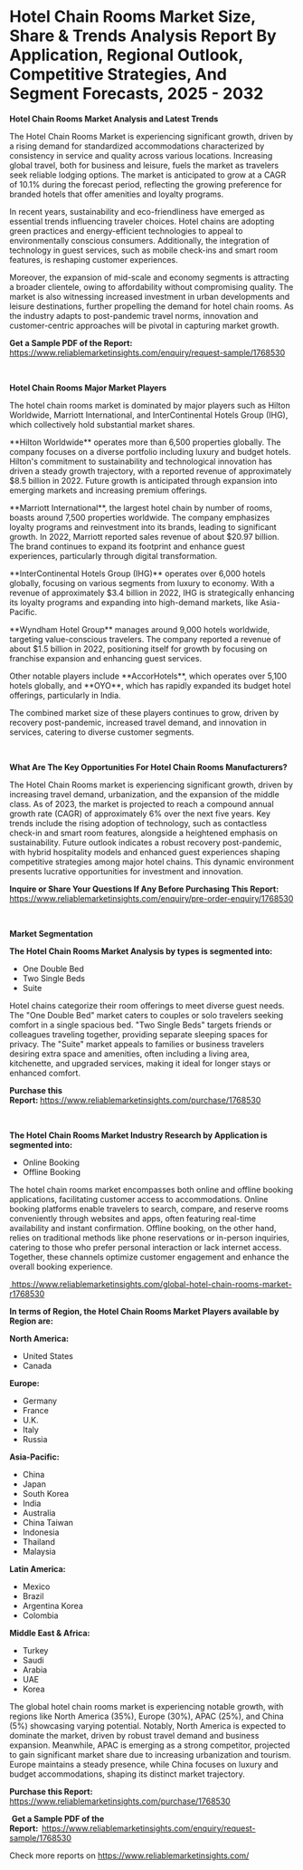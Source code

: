 <p><h1>Hotel Chain Rooms Market Size, Share & Trends Analysis Report By Application, Regional Outlook, Competitive Strategies, And Segment Forecasts, 2025 - 2032</h1></p><p><strong>Hotel Chain Rooms Market Analysis and Latest Trends</strong></p>
<p><p>The Hotel Chain Rooms Market is experiencing significant growth, driven by a rising demand for standardized accommodations characterized by consistency in service and quality across various locations. Increasing global travel, both for business and leisure, fuels the market as travelers seek reliable lodging options. The market is anticipated to grow at a CAGR of 10.1% during the forecast period, reflecting the growing preference for branded hotels that offer amenities and loyalty programs.</p><p>In recent years, sustainability and eco-friendliness have emerged as essential trends influencing traveler choices. Hotel chains are adopting green practices and energy-efficient technologies to appeal to environmentally conscious consumers. Additionally, the integration of technology in guest services, such as mobile check-ins and smart room features, is reshaping customer experiences.</p><p>Moreover, the expansion of mid-scale and economy segments is attracting a broader clientele, owing to affordability without compromising quality. The market is also witnessing increased investment in urban developments and leisure destinations, further propelling the demand for hotel chain rooms. As the industry adapts to post-pandemic travel norms, innovation and customer-centric approaches will be pivotal in capturing market growth.</p></p>
<p><strong>Get a Sample PDF of the Report:&nbsp;</strong> <a href="https://www.reliablemarketinsights.com/enquiry/request-sample/1768530?utm_campaign=2280&utm_medium=2&utm_source=Github&utm_content=ia&utm_term=11032025&utm_id=hotel-chain-rooms">https://www.reliablemarketinsights.com/enquiry/request-sample/1768530</a></p>
<p>&nbsp;</p>
<p><strong>Hotel Chain Rooms Major Market Players</strong></p>
<p><p>The hotel chain rooms market is dominated by major players such as Hilton Worldwide, Marriott International, and InterContinental Hotels Group (IHG), which collectively hold substantial market shares. </p><p>**Hilton Worldwide** operates more than 6,500 properties globally. The company focuses on a diverse portfolio including luxury and budget hotels. Hilton's commitment to sustainability and technological innovation has driven a steady growth trajectory, with a reported revenue of approximately $8.5 billion in 2022. Future growth is anticipated through expansion into emerging markets and increasing premium offerings.</p><p>**Marriott International**, the largest hotel chain by number of rooms, boasts around 7,500 properties worldwide. The company emphasizes loyalty programs and reinvestment into its brands, leading to significant growth. In 2022, Marriott reported sales revenue of about $20.97 billion. The brand continues to expand its footprint and enhance guest experiences, particularly through digital transformation.</p><p>**InterContinental Hotels Group (IHG)** operates over 6,000 hotels globally, focusing on various segments from luxury to economy. With a revenue of approximately $3.4 billion in 2022, IHG is strategically enhancing its loyalty programs and expanding into high-demand markets, like Asia-Pacific. </p><p>**Wyndham Hotel Group** manages around 9,000 hotels worldwide, targeting value-conscious travelers. The company reported a revenue of about $1.5 billion in 2022, positioning itself for growth by focusing on franchise expansion and enhancing guest services.</p><p>Other notable players include **AccorHotels**, which operates over 5,100 hotels globally, and **OYO**, which has rapidly expanded its budget hotel offerings, particularly in India. </p><p>The combined market size of these players continues to grow, driven by recovery post-pandemic, increased travel demand, and innovation in services, catering to diverse customer segments.</p></p>
<p>&nbsp;</p>
<p><strong>What Are The Key Opportunities For Hotel Chain Rooms Manufacturers?</strong></p>
<p><p>The Hotel Chain Rooms market is experiencing significant growth, driven by increasing travel demand, urbanization, and the expansion of the middle class. As of 2023, the market is projected to reach a compound annual growth rate (CAGR) of approximately 6% over the next five years. Key trends include the rising adoption of technology, such as contactless check-in and smart room features, alongside a heightened emphasis on sustainability. Future outlook indicates a robust recovery post-pandemic, with hybrid hospitality models and enhanced guest experiences shaping competitive strategies among major hotel chains. This dynamic environment presents lucrative opportunities for investment and innovation.</p></p>
<p><strong>Inquire or Share Your Questions If Any Before Purchasing This Report:</strong> <a href="https://www.reliablemarketinsights.com/enquiry/pre-order-enquiry/1768530?utm_campaign=2280&utm_medium=2&utm_source=Github&utm_content=ia&utm_term=11032025&utm_id=hotel-chain-rooms">https://www.reliablemarketinsights.com/enquiry/pre-order-enquiry/1768530</a></p>
<p>&nbsp;</p>
<p><strong>Market Segmentation</strong></p>
<p><strong>The Hotel Chain Rooms Market Analysis by types is segmented into:</strong></p>
<p><ul><li>One Double Bed</li><li>Two Single Beds</li><li>Suite</li></ul></p>
<p><p>Hotel chains categorize their room offerings to meet diverse guest needs. The "One Double Bed" market caters to couples or solo travelers seeking comfort in a single spacious bed. "Two Single Beds" targets friends or colleagues traveling together, providing separate sleeping spaces for privacy. The "Suite" market appeals to families or business travelers desiring extra space and amenities, often including a living area, kitchenette, and upgraded services, making it ideal for longer stays or enhanced comfort.</p></p>
<p><strong>Purchase this Report:&nbsp;</strong><a href="https://www.reliablemarketinsights.com/purchase/1768530?utm_campaign=2280&utm_medium=2&utm_source=Github&utm_content=ia&utm_term=11032025&utm_id=hotel-chain-rooms">https://www.reliablemarketinsights.com/purchase/1768530</a></p>
<p>&nbsp;</p>
<p><strong>The Hotel Chain Rooms Market Industry Research by Application is segmented into:</strong></p>
<p><ul><li>Online Booking</li><li>Offline Booking</li></ul></p>
<p><p>The hotel chain rooms market encompasses both online and offline booking applications, facilitating customer access to accommodations. Online booking platforms enable travelers to search, compare, and reserve rooms conveniently through websites and apps, often featuring real-time availability and instant confirmation. Offline booking, on the other hand, relies on traditional methods like phone reservations or in-person inquiries, catering to those who prefer personal interaction or lack internet access. Together, these channels optimize customer engagement and enhance the overall booking experience.</p></p>
<p><a href="https://www.reliablemarketinsights.com/global-hotel-chain-rooms-market-r1768530?utm_campaign=2280&utm_medium=2&utm_source=Github&utm_content=ia&utm_term=11032025&utm_id=hotel-chain-rooms">&nbsp;https://www.reliablemarketinsights.com/global-hotel-chain-rooms-market-r1768530</a></p>
<p><strong>In terms of Region, the Hotel Chain Rooms Market Players available by Region are:</strong></p>
<p>
    <p> <strong> North America: </strong>
        <ul>
            <li>United States</li>
            <li>Canada</li>
        </ul>
        </p> 
    <p> <strong> Europe: </strong>
        <ul>
            <li>Germany</li>
            <li>France</li>
            <li>U.K.</li>
            <li>Italy</li>
            <li>Russia</li>
        </ul>
        </p> 
    <p> <strong> Asia-Pacific: </strong>
        <ul>
            <li>China</li>
            <li>Japan</li>
            <li>South Korea</li>
            <li>India</li>
            <li>Australia</li>
            <li>China Taiwan</li>
            <li>Indonesia</li>
            <li>Thailand</li>
            <li>Malaysia</li>
        </ul>
        </p> 
    <p> <strong> Latin America: </strong>
        <ul>
            <li>Mexico</li>
            <li>Brazil</li>
            <li>Argentina Korea</li>
            <li>Colombia</li>
        </ul>
        </p> 
    <p> <strong> Middle East & Africa: </strong>
        <ul>
            <li>Turkey</li>
            <li>Saudi</li>
            <li>Arabia</li>
            <li>UAE</li>
            <li>Korea</li>
        </ul>
    </p>
    </p>
<p><p>The global hotel chain rooms market is experiencing notable growth, with regions like North America (35%), Europe (30%), APAC (25%), and China (5%) showcasing varying potential. Notably, North America is expected to dominate the market, driven by robust travel demand and business expansion. Meanwhile, APAC is emerging as a strong competitor, projected to gain significant market share due to increasing urbanization and tourism. Europe maintains a steady presence, while China focuses on luxury and budget accommodations, shaping its distinct market trajectory.</p></p>
<p><strong>Purchase this Report: </strong><a href="https://www.reliablemarketinsights.com/purchase/1768530?utm_campaign=2280&utm_medium=2&utm_source=Github&utm_content=ia&utm_term=11032025&utm_id=hotel-chain-rooms">https://www.reliablemarketinsights.com/purchase/1768530</a></p>
<p>&nbsp;<strong>Get a Sample PDF of the Report:&nbsp;&nbsp;</strong><a href="https://www.reliablemarketinsights.com/enquiry/request-sample/1768530?utm_campaign=2280&utm_medium=2&utm_source=Github&utm_content=ia&utm_term=11032025&utm_id=hotel-chain-rooms">https://www.reliablemarketinsights.com/enquiry/request-sample/1768530</a></p>
<p><strong></strong></p>
<p>Check more reports on <a href="https://www.reliablemarketinsights.com/?utm_campaign=2280&utm_medium=2&utm_source=Github&utm_content=ia&utm_term=11032025&utm_id=hotel-chain-rooms">https://www.reliablemarketinsights.com/</a></p>